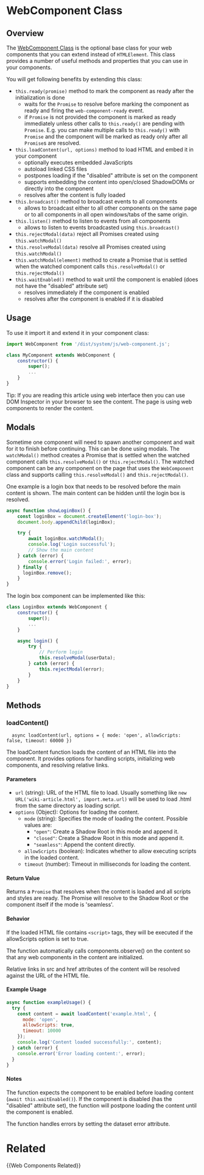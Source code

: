 # WebComponent Class

## Overview

The [WebComponent Class](/dist/system/js/web-component.js) is the optional base class for your web components that you can extend instead of `HTMLElement`. This class provides a number of useful methods and properties that you can use in your components.

You will get following benefits by extending this class:
- `this.ready(promise)` method to mark the component as ready after the initialization is done
    - waits for the `Promise` to resolve before marking the component as ready and firing the `web-component-ready` event.
    - if `Promise` is not provided the component is marked as ready immediately unless other calls to `this.ready()` are pending with `Promise`. E.g. you can make multiple calls to `this.ready()` with `Promise` and the component will be marked as ready only after all `Promise`s are resolved.
- `this.loadContent(url, options)` method to load HTML and embed it in your component
    - optionally executes embedded JavaScripts
    - autoload linked CSS files
    - postpones loading if the "disabled" attribute is set on the component
    - supports embedding the content into open/closed ShadowDOMs or directly into the component
    - resolves after the content is fully loaded
- `this.broadcast()` method to broadcast events to all components
    - allows to broadcast either to all other components on the same page or to all components in all open windows/tabs of the same origin.
- `this.listen()` method to listen to events from all components
    - allows to listen to events broadcasted using `this.broadcast()`
- `this.rejectModal(data)` reject all Promises created using `this.watchModal()`
- `this.resolveModal(data)` resolve all Promises created using `this.watchModal()`
- `this.watchModal(element)` method to create a Promise that is settled when the watched component calls `this.resolveModal()` or `this.rejectModal()` 
- `this.waitEnabled()` method to wait until the component is enabled (does not have the "disabled" attribute set)
    - resolves immediately if the component is enabled
    - resolves after the component is enabled if it is disabled

## Usage

To use it import it and extend it in your component class:

```javascript
import WebComponent from '/dist/system/js/web-component.js';

class MyComponent extends WebComponent {
    constructor() {
        super();
        ...
    }
}
```

Tip: If you are reading this article using web interface then you can use DOM Inspector in your browser to see the content. The page is using web components to render the content.

## Modals

Sometime one component will need to spawn another component and wait for it to finish before continuing. This can be done using modals. The `watchModal()` method creates a Promise that is settled when the watched component calls `this.resolveModal()` or `this.rejectModal()`. The watched component can be any component on the page
that uses the `WebComponent` class and supports calling `this.resolveModal()` and `this.rejectModal()`.

One example is a login box that needs to be resolved before the main content is shown. The main content can be hidden until the login box is resolved.

```javascript
async function showLoginBox() {
    const loginBox = document.createElement('login-box');
    document.body.appendChild(loginBox);

    try {
        await loginBox.watchModal();
        console.log('Login successful');
        // Show the main content
    } catch (error) {
        console.error('Login failed:', error);
    } finally {
      loginBox.remove();
    }
}
```

The login box component can be implemented like this:

```javascript
class LoginBox extends WebComponent {
    constructor() {
        super();
        ...
    }

    async login() {
        try {
            // Perform login
            this.resolveModal(userData);
        } catch (error) {
            this.rejectModal(error);
        }
    }
}
```

## Methods

### loadContent() 

```
  async loadContent(url, options = { mode: 'open', allowScripts: false, timeout: 60000 })
```

The loadContent function loads the content of an HTML file into the component. It provides options for handling scripts, initializing web components, and resolving relative links.

#### Parameters

- `url` (string): URL of the HTML file to load. Usually something like `new URL('wiki-article.html', import.meta.url)` will be used to load .html from the same directory as loading script.
- `options` (Object): Options for loading the content.
  - `mode` (string): Specifies the mode of loading the content. Possible values are:
    - `"open"`: Create a Shadow Root in this mode and append it.
    - `"closed"`: Create a Shadow Root in this mode and append it.
    - `"seamless"`: Append the content directly.
  - `allowScripts` (boolean): Indicates whether to allow executing scripts in the loaded content.
  - `timeout` (number): Timeout in milliseconds for loading the content.

#### Return Value

Returns a `Promise` that resolves when the content is loaded and all scripts and styles are ready. The Promise will resolve to the Shadow Root or the component itself if the mode is 'seamless'.

#### Behavior

If the loaded HTML file contains `<script>` tags, they will be executed if the allowScripts option is set to true. 

The function automatically calls components.observe() on the content so that any web components in the content are initialized.

Relative links in src and href attributes of the content will be resolved against the URL of the HTML file.

#### Example Usage

```javascript
async function exampleUsage() {
  try {
    const content = await loadContent('example.html', {
      mode: 'open',
      allowScripts: true,
      timeout: 10000
    });
    console.log('Content loaded successfully:', content);
  } catch (error) {
    console.error('Error loading content:', error);
  }
}
```
#### Notes

The function expects the component to be enabled before loading content (`await this.waitEnabled()`). If the component is disabled (has the "disabled" attribute set), the function will postpone loading the content until the component is enabled.

The function handles errors by setting the dataset error attribute.

# Related

{{Web Components Related}}